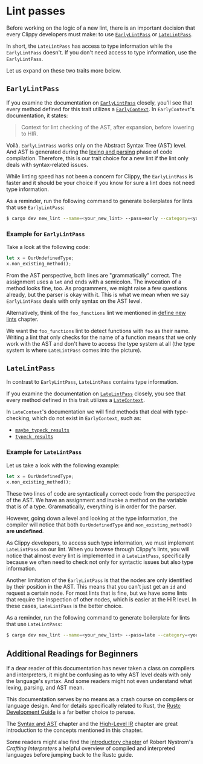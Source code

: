 # Lint passes

Before working on the logic of a new lint, there is an important decision
that every Clippy developers must make: to use
[`EarlyLintPass`][early_lint_pass] or [`LateLintPass`][late_lint_pass].

In short, the `LateLintPass` has access to type information while the
`EarlyLintPass` doesn't. If you don't need access to type information, use the
`EarlyLintPass`.

Let us expand on these two traits more below.

## `EarlyLintPass`

If you examine the documentation on [`EarlyLintPass`][early_lint_pass] closely,
you'll see that every method defined for this trait utilizes a
[`EarlyContext`][early_context]. In `EarlyContext`'s documentation, it states:

> Context for lint checking of the AST, after expansion, before lowering to HIR.

Voilà. `EarlyLintPass` works only on the Abstract Syntax Tree (AST) level.
And AST is generated during the [lexing and parsing][lexing_and_parsing] phase
of code compilation. Therefore, this is our trait choice for a new lint if
the lint only deals with syntax-related issues.

While linting speed has not been a concern for Clippy,
the `EarlyLintPass` is faster and it should be your choice
if you know for sure a lint does not need type information.

As a reminder, run the following command to generate boilerplates for lints
that use `EarlyLintPass`:

```sh
$ cargo dev new_lint --name=<your_new_lint> --pass=early --category=<your_category_choice>
```

### Example for `EarlyLintPass`

Take a look at the following code:

```rust
let x = OurUndefinedType;
x.non_existing_method();
```

From the AST perspective, both lines are "grammatically" correct.
The assignment uses a `let` and ends with a semicolon. The invocation
of a method looks fine, too. As programmers, we might raise a few
questions already, but the parser is okay with it. This is what we
mean when we say `EarlyLintPass` deals with only syntax on the AST level.

Alternatively, think of the `foo_functions` lint we mentioned in
[define new lints](define_lints.md#name-the-lint) chapter.

We want the `foo_functions` lint to detect functions with `foo` as their name.
Writing a lint that only checks for the name of a function means that we only
work with the AST and don't have to access the type system at all (the type system is where
`LateLintPass` comes into the picture).

## `LateLintPass`

In contrast to `EarlyLintPass`, `LateLintPass` contains type information.

If you examine the documentation on [`LateLintPass`][late_lint_pass] closely,
you see that every method defined in this trait utilizes a
[`LateContext`][late_context].

In `LateContext`'s documentation we will find methods that
deal with type-checking, which do not exist in `EarlyContext`, such as:

- [`maybe_typeck_results`](https://doc.rust-lang.org/nightly/nightly-rustc/rustc_lint/context/struct.LateContext.html#method.maybe_typeck_results)
- [`typeck_results`](https://doc.rust-lang.org/nightly/nightly-rustc/rustc_lint/context/struct.LateContext.html#method.typeck_results)

### Example for `LateLintPass`

Let us take a look with the following example:

```rust
let x = OurUndefinedType;
x.non_existing_method();
```

These two lines of code are syntactically correct code from the perspective
of the AST. We have an assignment and invoke a method on the variable that
is of a type. Grammatically, everything is in order for the parser.

However, going down a level and looking at the type information,
the compiler will notice that both `OurUndefinedType` and `non_existing_method()`
**are undefined**.

As Clippy developers, to access such type information, we must implement
`LateLintPass` on our lint.
When you browse through Clippy's lints, you will notice that almost every lint
is implemented in a `LateLintPass`, specifically because we often need to check
not only for syntactic issues but also type information.

Another limitation of the `EarlyLintPass` is that the nodes are only identified
by their position in the AST. This means that you can't just get an `id` and
request a certain node. For most lints that is fine, but we have some lints
that require the inspection of other nodes, which is easier at the HIR level.
In these cases, `LateLintPass` is the better choice.

As a reminder, run the following command to generate boilerplate for lints
that use `LateLintPass`:

```sh
$ cargo dev new_lint --name=<your_new_lint> --pass=late --category=<your_category_choice>
```

## Additional Readings for Beginners

If a dear reader of this documentation has never taken a class on compilers
and interpreters, it might be confusing as to why AST level deals with only
the language's syntax. And some readers might not even understand what lexing,
parsing, and AST mean.

This documentation serves by no means as a crash course on compilers or language design.
And for details specifically related to Rust, the [Rustc Development Guide][rustc_dev_guide]
is a far better choice to peruse.

The [Syntax and AST][ast] chapter and the [High-Level IR][hir] chapter are
great introduction to the concepts mentioned in this chapter.

Some readers might also find the [introductory chapter][map_of_territory] of
Robert Nystrom's _Crafting Interpreters_ a helpful overview of compiled and
interpreted languages before jumping back to the Rustc guide.

[ast]: https://rustc-dev-guide.rust-lang.org/syntax-intro.html
[early_context]: https://doc.rust-lang.org/nightly/nightly-rustc/rustc_lint/context/struct.EarlyContext.html
[early_lint_pass]: https://doc.rust-lang.org/nightly/nightly-rustc/rustc_lint/trait.EarlyLintPass.html
[hir]: https://rustc-dev-guide.rust-lang.org/hir.html
[late_context]: https://doc.rust-lang.org/nightly/nightly-rustc/rustc_lint/context/struct.LateContext.html
[late_lint_pass]: https://doc.rust-lang.org/nightly/nightly-rustc/rustc_lint/trait.LateLintPass.html
[lexing_and_parsing]: https://rustc-dev-guide.rust-lang.org/overview.html#lexing-and-parsing
[rustc_dev_guide]: https://rustc-dev-guide.rust-lang.org/
[map_of_territory]: https://craftinginterpreters.com/a-map-of-the-territory.html
